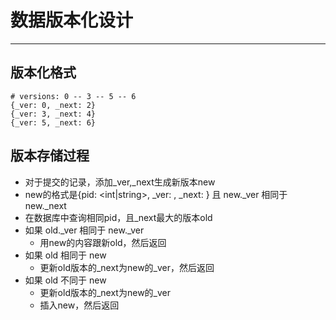 # 数据版本化设计

---

## 版本化格式
	# versions: 0 -- 3 -- 5 -- 6
	{_ver: 0, _next: 2}
	{_ver: 3, _next: 4}
	{_ver: 5, _next: 6}

## 版本存储过程
* 对于提交的记录，添加\_ver,\_next生成新版本new
* new的格式是{pid: <int|string>, _ver: <int>, _next: <int>} 且 new.\_ver 相同于 new.\_next
* 在数据库中查询相同pid，且_next最大的版本old
* 如果 old._ver 相同于 new._ver
	* 用new的内容跟新old，然后返回
* 如果 old 相同于 new
	* 更新old版本的\_next为new的\_ver，然后返回
* 如果 old 不同于 new
	* 更新old版本的\_next为new的\_ver
	* 插入new，然后返回



